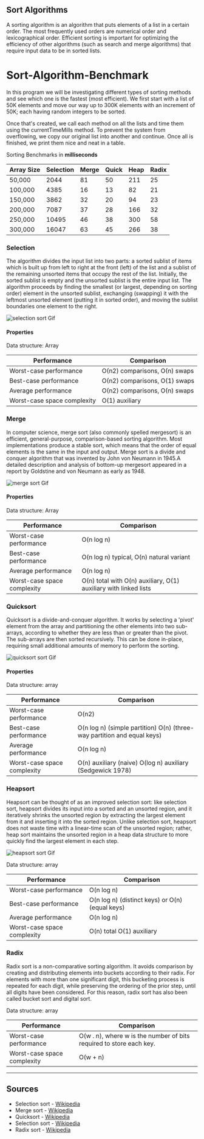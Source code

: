 ## Sort Algorithms

A sorting algorithm is an algorithm that puts elements of a list in a certain order. The most frequently used orders are numerical order and lexicographical order. Efficient sorting is important for optimizing the efficiency of other algorithms (such as search and merge algorithms) that require input data to be in sorted lists.

# Sort-Algorithm-Benchmark

In this program we will be investigating different types of sorting methods
and see which one is the fastest (most efficient). We first start with a list of
50K elements and move our way up to 300K elements with an increment of 50K; each having
random integers to be sorted.

Once that's created, we call each method on all the lists
and time them using the currentTimeMills method. To prevent the system from overflowing,
we copy our original list into another and continue. Once all is finished, we print
them nice and neat in a table.

Sorting Benchmarks in **milliseconds**

| Array Size | Selection | Merge | Quick | Heap | Radix |
| ---------- | --------- | ----- | ----- | ---- | ----- |
| 50,000     | 2044      | 81    | 50    | 211  | 25    |
| 100,000    | 4385      | 16    | 13    | 82   | 21    |
| 150,000    | 3862      | 32    | 20    | 94   | 23    |
| 200,000    | 7087      | 37    | 28    | 166  | 32    |
| 250,000    | 10495     | 46    | 38    | 300  | 58    |
| 300,000    | 16047     | 63    | 45    | 266  | 38    |

### Selection

The algorithm divides the input list into two parts: a sorted sublist of items which is built up from left to right at the front (left) of the list and a sublist of the remaining unsorted items that occupy the rest of the list. Initially, the sorted sublist is empty and the unsorted sublist is the entire input list. The algorithm proceeds by finding the smallest (or largest, depending on sorting order) element in the unsorted sublist, exchanging (swapping) it with the leftmost unsorted element (putting it in sorted order), and moving the sublist boundaries one element to the right.

![selection sort Gif](https://upload.wikimedia.org/wikipedia/commons/9/94/Selection-Sort-Animation.gif)

#### Properties

Data structure: Array

| Performance                 | Comparison                    |
| --------------------------- | ----------------------------- |
| Worst-case performance      | О(n2) comparisons, О(n) swaps |
| Best-case performance       | О(n2) comparisons, O(1) swaps |
| Average performance         | О(n2) comparisons, О(n) swaps |
| Worst-case space complexity | O(1) auxiliary                |

### Merge

In computer science, merge sort (also commonly spelled mergesort) is an efficient, general-purpose, comparison-based sorting algorithm. Most implementations produce a stable sort, which means that the order of equal elements is the same in the input and output. Merge sort is a divide and conquer algorithm that was invented by John von Neumann in 1945.A detailed description and analysis of bottom-up mergesort appeared in a report by Goldstine and von Neumann as early as 1948.

![merge sort Gif](https://upload.wikimedia.org/wikipedia/commons/c/cc/Merge-sort-example-300px.gif)

#### Properties

Data structure: Array

| Performance                 | Comparison                                                       |
| --------------------------- | ---------------------------------------------------------------- |
| Worst-case performance      | O(n log n)                                                       |
| Best-case performance       | O(n log n) typical, O(n) natural variant                         |
| Average performance         | O(n log n)                                                       |
| Worst-case space complexity | О(n) total with O(n) auxiliary, O(1) auxiliary with linked lists |

### Quicksort

Quicksort is a divide-and-conquer algorithm. It works by selecting a 'pivot' element from the array and partitioning the other elements into two sub-arrays, according to whether they are less than or greater than the pivot. The sub-arrays are then sorted recursively. This can be done in-place, requiring small additional amounts of memory to perform the sorting.

![quicksort sort Gif](https://upload.wikimedia.org/wikipedia/commons/6/6a/Sorting_quicksort_anim.gif)

#### Properties

Data structure: array

| Performance                 | Comparison                                                              |
| --------------------------- | ----------------------------------------------------------------------- |
| Worst-case performance      | O(n2)                                                                   |
| Best-case performance       | O(n log n) (simple partition) O(n) (three-way partition and equal keys) |
| Average performance         | O(n log n)                                                              |
| Worst-case space complexity | O(n) auxiliary (naive) O(log n) auxiliary (Sedgewick 1978)              |

### Heapsort

Heapsort can be thought of as an improved selection sort: like selection sort, heapsort divides its input into a sorted and an unsorted region, and it iteratively shrinks the unsorted region by extracting the largest element from it and inserting it into the sorted region. Unlike selection sort, heapsort does not waste time with a linear-time scan of the unsorted region; rather, heap sort maintains the unsorted region in a heap data structure to more quickly find the largest element in each step.

![heapsort sort Gif](https://upload.wikimedia.org/wikipedia/commons/1/1b/Sorting_heapsort_anim.gif)

Data structure: array

| Performance                 | Comparison                                      |
| --------------------------- | ----------------------------------------------- |
| Worst-case performance      | O(n log n)                                      |
| Best-case performance       | O(n log n) (distinct keys) or O(n) (equal keys) |
| Average performance         | O(n log n)                                      |
| Worst-case space complexity | O(n) total O(1) auxiliary                       |

### Radix

Radix sort is a non-comparative sorting algorithm. It avoids comparison by creating and distributing elements into buckets according to their radix. For elements with more than one significant digit, this bucketing process is repeated for each digit, while preserving the ordering of the prior step, until all digits have been considered. For this reason, radix sort has also been called bucket sort and digital sort.

Data structure: array

| Performance                 | Comparison                                                          |
| --------------------------- | ------------------------------------------------------------------- |
| Worst-case performance      | O(w . n), where w is the number of bits required to store each key. |
| Worst-case space complexity | O(w + n)                                                            |

---

## Sources

- Selection sort - [Wikipedia](https://en.wikipedia.org/wiki/Selection_sort)
- Merge sort - [Wikipedia](https://en.wikipedia.org/wiki/Merge_sort)
- Quicksort - [Wikipedia](https://en.wikipedia.org/wiki/Quicksort)
- Selection sort - [Wikipedia](https://en.wikipedia.org/wiki/Selection_sort)
- Radix sort - [Wikipedia](https://en.wikipedia.org/wiki/Radix_sort)
